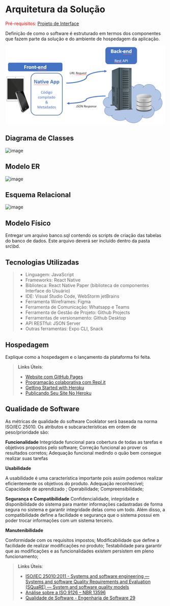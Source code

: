 # Arquitetura da Solução

<span style="color:red">Pré-requisitos: <a href="3-Projeto de Interface.md"> Projeto de Interface</a></span>

Definição de como o software é estruturado em termos dos componentes que fazem parte da solução e do ambiente de hospedagem da aplicação.

![Arquitetura da Solução](img/02-mob-arch.png)

## Diagrama de Classes

![image](https://github.com/ICEI-PUC-Minas-PMV-ADS/pmv-ads-2023-2-e3-proj-mov-t1-cooklator/assets/114538749/6004869e-623c-4d1a-8e2a-f535c8db7dae)

## Modelo ER

![image](https://github.com/ICEI-PUC-Minas-PMV-ADS/pmv-ads-2023-2-e3-proj-mov-t1-cooklator/assets/114538749/c77fb673-96e1-4537-823b-270313eb22e3)

## Esquema Relacional

![image](https://github.com/ICEI-PUC-Minas-PMV-ADS/pmv-ads-2023-2-e3-proj-mov-t1-cooklator/assets/114538749/0acf6486-99e0-451a-85ba-65c9575463f9)

## Modelo Físico

Entregar um arquivo banco.sql contendo os scripts de criação das tabelas do banco de dados. Este arquivo deverá ser incluído dentro da pasta src\bd.

## Tecnologias Utilizadas

> - Linguagem: JavaScript
> - Frameworks: React Native
> - Biblioteca: React Native Paper (biblioteca de componentes Interface do Usuário)
> - IDE: Visual Studio Code, WebStorm jetBrains
> - Ferramenta Wireframes: Figma
> - Ferramenta de Comunicação: Whatsapp e Teams
> - Ferramenta de Gestão de Projeto: Github Projects
> - Ferramentas de versionamento: Github Desktop
> - API RESTful: JSON Server
> - Outras ferramentas: Expo CLI, Snack

## Hospedagem

Explique como a hospedagem e o lançamento da plataforma foi feita.

> **Links Úteis**:
>
> - [Website com GitHub Pages](https://pages.github.com/)
> - [Programação colaborativa com Repl.it](https://repl.it/)
> - [Getting Started with Heroku](https://devcenter.heroku.com/start)
> - [Publicando Seu Site No Heroku](http://pythonclub.com.br/publicando-seu-hello-world-no-heroku.html)

## Qualidade de Software

As métricas de qualidade do software Cooklator será baseada na norma ISO/IEC 25010. Os atributos e subcaracterísticas em ordem de peso/prioridade são:

**Funcionalidade**
Integridade funcional para cobertura de todas as tarefas e objetivos propostos pelo software;
Correção funcional ao prover os resultados corretos;
Adequação funcional medindo o quão bem consegue realizar suas tarefas 

**Usabilidade**

A usabilidade é uma característica importante pois assim podemos realizar eficientemente os objetivos do produto. 
Adequação reconhecível;
Capacidade de aprendizado ;
Operabilidade;
Compreensibilidade;

**Segurança e Compatibilidade**
Confidencialidade, integridade e disponibilidade do sistema para manter informações cadastradas de forma segura no sistema e garantir integridade delas como um todo. Além disso, a compatibilidade define a facilidade e segurança que o sistema possui em poder trocar informações com um sistema terceiro. 

**Manutenibilidade**

Conformidade com os requisitos impostos;
Modificabilidade que define a facilidade de realizar modificações no produto;
Testabilidade para garantir que as modificações e as funcionalidades existem persistem em pleno funcionamento;



> **Links Úteis**:
>
> - [ISO/IEC 25010:2011 - Systems and software engineering — Systems and software Quality Requirements and Evaluation (SQuaRE) — System and software quality models](https://www.iso.org/standard/35733.html/)
> - [Análise sobre a ISO 9126 – NBR 13596](https://www.tiespecialistas.com.br/analise-sobre-iso-9126-nbr-13596/)
> - [Qualidade de Software - Engenharia de Software 29](https://www.devmedia.com.br/qualidade-de-software-engenharia-de-software-29/18209/)
